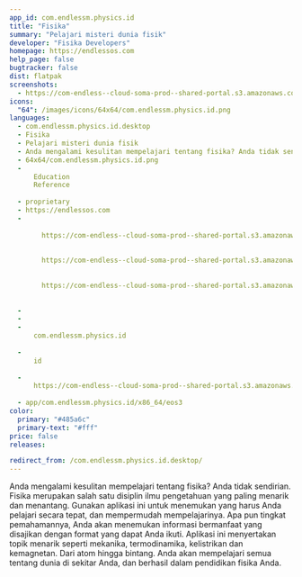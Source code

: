 ```yaml
---
app_id: com.endlessm.physics.id
title: "Fisika"
summary: "Pelajari misteri dunia fisik"
developer: "Fisika Developers"
homepage: https://endlessos.com
help_page: false
bugtracker: false
dist: flatpak
screenshots:
  - https://com-endless--cloud-soma-prod--shared-portal.s3.amazonaws.com/apps.287.screenshots.369248cb-d222-48b0-a2af-8ec6852e1bb9_201810232053305151.png
icons:
  "64": /images/icons/64x64/com.endlessm.physics.id.png
languages:
  - com.endlessm.physics.id.desktop
  - Fisika
  - Pelajari misteri dunia fisik
  - Anda mengalami kesulitan mempelajari tentang fisika? Anda tidak sendirian. Fisika merupakan salah satu disiplin ilmu pengetahuan yang paling menarik dan menantang. Gunakan aplikasi ini untuk menemukan yang harus Anda pelajari secara tepat, dan mempermudah mempelajarinya. Apa pun tingkat pemahamannya, Anda akan menemukan informasi bermanfaat yang disajikan dengan format yang dapat Anda ikuti. Aplikasi ini menyertakan topik menarik seperti mekanika, termodinamika, kelistrikan dan kemagnetan. Dari atom hingga bintang. Anda akan mempelajari semua tentang dunia di sekitar Anda, dan berhasil dalam pendidikan fisika Anda.
  - 64x64/com.endlessm.physics.id.png
  - 
      Education
      Reference
    
  - proprietary
  - https://endlessos.com
  - 
      
        https://com-endless--cloud-soma-prod--shared-portal.s3.amazonaws.com/apps.287.screenshots.369248cb-d222-48b0-a2af-8ec6852e1bb9_201810232053305151.png
      
      
        https://com-endless--cloud-soma-prod--shared-portal.s3.amazonaws.com/apps.287.screenshots.caab0fe4-30fe-4322-94da-181ff3135576_201810232053305151.png
      
      
        https://com-endless--cloud-soma-prod--shared-portal.s3.amazonaws.com/apps.287.screenshots.1b240d0c-ab90-4e61-9cee-f0ceeb99feec_201810232053305151.png
      
    
  - 
  - 
  - 
      com.endlessm.physics.id
    
  - 
      id
    
  - 
      https://com-endless--cloud-soma-prod--shared-portal.s3.amazonaws.com/app.1342.appCenterThumbnail.73664598-e6c5-4793-8de7-a19f751b2ee0_201810232053304141.jpg
    
  - app/com.endlessm.physics.id/x86_64/eos3
color:
  primary: "#485a6c"
  primary-text: "#fff"
price: false
releases:

redirect_from: /com.endlessm.physics.id.desktop/
---
```


<p>Anda mengalami kesulitan mempelajari tentang fisika? Anda tidak sendirian. Fisika merupakan salah satu disiplin ilmu pengetahuan yang paling menarik dan menantang. Gunakan aplikasi ini untuk menemukan yang harus Anda pelajari secara tepat, dan mempermudah mempelajarinya. Apa pun tingkat pemahamannya, Anda akan menemukan informasi bermanfaat yang disajikan dengan format yang dapat Anda ikuti. Aplikasi ini menyertakan topik menarik seperti mekanika, termodinamika, kelistrikan dan kemagnetan. Dari atom hingga bintang. Anda akan mempelajari semua tentang dunia di sekitar Anda, dan berhasil dalam pendidikan fisika Anda.</p>